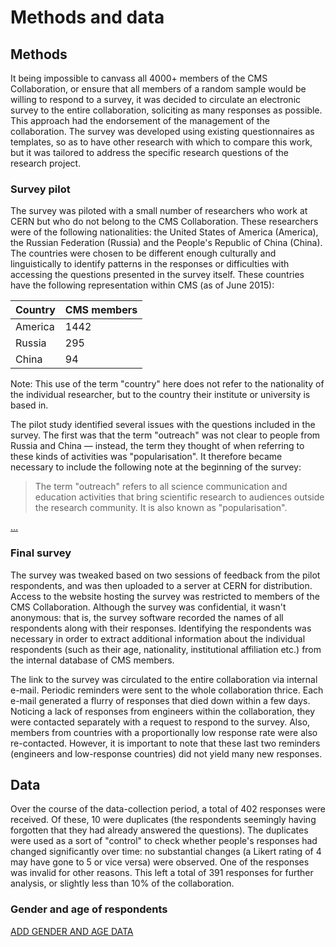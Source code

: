 # Methods and data

## Methods

It being impossible to canvass all 4000+ members of the CMS Collaboration, or ensure that all members of a random sample would be willing to respond to a survey, it was decided to circulate an electronic survey to the entire collaboration, soliciting as many responses as possible.
This approach had the endorsement of the management of the collaboration.
The survey was developed using existing questionnaires as templates, so as to have other research with which to compare this work, but it was tailored to address the specific research questions of the research project.

### Survey pilot

The survey was piloted with a small number of researchers who work at CERN but who do not belong to the CMS Collaboration.
These researchers were of the following nationalities: the United States of America (America), the Russian Federation (Russia) and the People's Republic of China (China).
The countries were chosen to be different enough culturally and linguistically to identify patterns in the responses or difficulties with accessing the questions presented in the survey itself.
These countries have the following representation within CMS (as of June 2015):

|Country|CMS members|
|---|---|
|America|1442|
|Russia|295|
|China|94|

Note: This use of the term "country" here does not refer to the nationality of the individual researcher, but to the country their institute or university is based in.

The pilot study identified several issues with the questions included in the survey.
The first was that the term "outreach" was not clear to people from Russia and China &mdash; instead, the term they thought of when referring to these kinds of activities was "popularisation".
It therefore became necessary to include the following note at the beginning of the survey:

> The term "outreach" refers to all science communication and education activities that bring scientific research to audiences outside the research community. It is also known as "popularisation".

[…](#TODO:)

### Final survey

The survey was tweaked based on two sessions of feedback from the pilot respondents, and was then uploaded to a server at CERN for distribution.
Access to the website hosting the survey was restricted to members of the CMS Collaboration.
Although the survey was confidential, it wasn't anonymous: that is, the survey software recorded the names of all respondents along with their responses.
Identifying the respondents was necessary in order to extract additional information about the individual respondents (such as their age, nationality, institutional affiliation etc.) from the internal database of CMS members.

The link to the survey was circulated to the entire collaboration via internal e-mail.
Periodic reminders were sent to the whole collaboration thrice.
Each e-mail generated a flurry of responses that died down within a few days.
Noticing a lack of responses from engineers within the collaboration, they were contacted separately with a request to respond to the survey.
Also, members from countries with a proportionally low response rate were also re-contacted.
However, it is important to note that these last two reminders (engineers and low-response countries) did not yield many new responses.

## Data

Over the course of the data-collection period, a total of 402 responses were received.
Of these, 10 were duplicates (the respondents seemingly having forgotten that they had already answered the questions).
The duplicates were used as a sort of "control" to check whether people's responses had changed significantly over time: no substantial changes (a Likert rating of 4 may have gone to 5 or vice versa) were observed.
One of the responses was invalid for other reasons.
This left a total of 391 responses for further analysis, or slightly less than 10% of the collaboration.

### Gender and age of respondents

[ADD GENDER AND AGE DATA](#TODO:)
